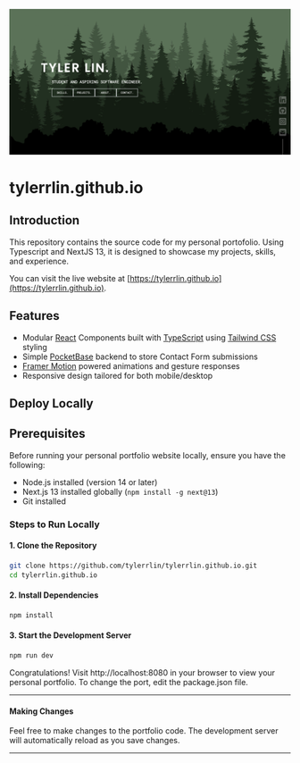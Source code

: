 ![Website Screenshot](./public/project1.png "Website")

# tylerrlin.github.io

## Introduction

This repository contains the source code for my personal portofolio. Using Typescript and NextJS 13, it is designed to showcase my projects, skills, and experience.

You can visit the live website at [https://tylerrlin.github.io](https://tylerrlin.github.io).

## Features

-   Modular [React](https://reactjs.org/) Components built with [TypeScript](https://www.typescriptlang.org/) using [Tailwind CSS](https://tailwindcss.com/) styling
-   Simple [PocketBase](https://pocketbase.io/) backend to store Contact Form submissions
-   [Framer Motion](https://www.framer.com/motion/) powered animations and gesture responses
-   Responsive design tailored for both mobile/desktop

## Deploy Locally

## Prerequisites

Before running your personal portfolio website locally, ensure you have the following:

-   Node.js installed (version 14 or later)
-   Next.js 13 installed globally (`npm install -g next@13`)
-   Git installed

### Steps to Run Locally

#### 1. Clone the Repository

```bash
git clone https://github.com/tylerrlin/tylerrlin.github.io.git
cd tylerrlin.github.io
```

#### 2. Install Dependencies

```bash
npm install
```

#### 3. Start the Development Server

```bash
npm run dev
```

Congratulations! Visit http://localhost:8080 in your browser to view your personal portfolio. To change the port, edit the package.json file.

---

#### Making Changes

Feel free to make changes to the portfolio code. The development server will automatically reload as you save changes.

---
